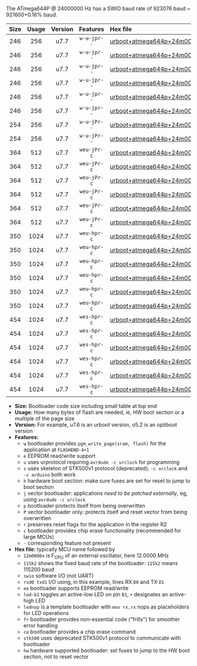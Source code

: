 The ATmega644P @ 24000000 Hz has a SWIO baud rate of 923076 baud = 921600+0.16% baud.

|Size|Usage|Version|Features|Hex file|
|:-:|:-:|:-:|:-:|:--|
|246|256|u7.7|`w-u-jpr--`|[urboot+atmega644p+24m0000x++921k6_swio_rxd0_txd1_led+b0.hex](https://raw.githubusercontent.com/stefanrueger/urboot.hex/main/mcus/atmega644p/external_oscillator/fcpu+24m0000_Hz/br++921k6_bps/urboot+atmega644p+24m0000x++921k6_swio_rxd0_txd1_led+b0.hex)|
|246|256|u7.7|`w-u-jpr--`|[urboot+atmega644p+24m0000x++921k6_swio_rxd0_txd1_led+b7.hex](https://raw.githubusercontent.com/stefanrueger/urboot.hex/main/mcus/atmega644p/external_oscillator/fcpu+24m0000_Hz/br++921k6_bps/urboot+atmega644p+24m0000x++921k6_swio_rxd0_txd1_led+b7.hex)|
|246|256|u7.7|`w-u-jpr--`|[urboot+atmega644p+24m0000x++921k6_swio_rxd0_txd1_lednop.hex](https://raw.githubusercontent.com/stefanrueger/urboot.hex/main/mcus/atmega644p/external_oscillator/fcpu+24m0000_Hz/br++921k6_bps/urboot+atmega644p+24m0000x++921k6_swio_rxd0_txd1_lednop.hex)|
|246|256|u7.7|`w-u-jpr--`|[urboot+atmega644p+24m0000x++921k6_swio_rxd2_txd3_led+b0.hex](https://raw.githubusercontent.com/stefanrueger/urboot.hex/main/mcus/atmega644p/external_oscillator/fcpu+24m0000_Hz/br++921k6_bps/urboot+atmega644p+24m0000x++921k6_swio_rxd2_txd3_led+b0.hex)|
|246|256|u7.7|`w-u-jpr--`|[urboot+atmega644p+24m0000x++921k6_swio_rxd2_txd3_led+b7.hex](https://raw.githubusercontent.com/stefanrueger/urboot.hex/main/mcus/atmega644p/external_oscillator/fcpu+24m0000_Hz/br++921k6_bps/urboot+atmega644p+24m0000x++921k6_swio_rxd2_txd3_led+b7.hex)|
|246|256|u7.7|`w-u-jpr--`|[urboot+atmega644p+24m0000x++921k6_swio_rxd2_txd3_lednop.hex](https://raw.githubusercontent.com/stefanrueger/urboot.hex/main/mcus/atmega644p/external_oscillator/fcpu+24m0000_Hz/br++921k6_bps/urboot+atmega644p+24m0000x++921k6_swio_rxd2_txd3_lednop.hex)|
|254|256|u7.7|`w-u-jPr--`|[urboot+atmega644p+24m0000x++921k6_swio_rxd0_txd1.hex](https://raw.githubusercontent.com/stefanrueger/urboot.hex/main/mcus/atmega644p/external_oscillator/fcpu+24m0000_Hz/br++921k6_bps/urboot+atmega644p+24m0000x++921k6_swio_rxd0_txd1.hex)|
|254|256|u7.7|`w-u-jPr--`|[urboot+atmega644p+24m0000x++921k6_swio_rxd2_txd3.hex](https://raw.githubusercontent.com/stefanrueger/urboot.hex/main/mcus/atmega644p/external_oscillator/fcpu+24m0000_Hz/br++921k6_bps/urboot+atmega644p+24m0000x++921k6_swio_rxd2_txd3.hex)|
|364|512|u7.7|`weu-jPr-c`|[urboot+atmega644p+24m0000x++921k6_swio_rxd0_txd1_ee_led+b0_fr_ce.hex](https://raw.githubusercontent.com/stefanrueger/urboot.hex/main/mcus/atmega644p/external_oscillator/fcpu+24m0000_Hz/br++921k6_bps/urboot+atmega644p+24m0000x++921k6_swio_rxd0_txd1_ee_led+b0_fr_ce.hex)|
|364|512|u7.7|`weu-jPr-c`|[urboot+atmega644p+24m0000x++921k6_swio_rxd0_txd1_ee_led+b7_fr_ce.hex](https://raw.githubusercontent.com/stefanrueger/urboot.hex/main/mcus/atmega644p/external_oscillator/fcpu+24m0000_Hz/br++921k6_bps/urboot+atmega644p+24m0000x++921k6_swio_rxd0_txd1_ee_led+b7_fr_ce.hex)|
|364|512|u7.7|`weu-jPr-c`|[urboot+atmega644p+24m0000x++921k6_swio_rxd0_txd1_ee_lednop_fr_ce.hex](https://raw.githubusercontent.com/stefanrueger/urboot.hex/main/mcus/atmega644p/external_oscillator/fcpu+24m0000_Hz/br++921k6_bps/urboot+atmega644p+24m0000x++921k6_swio_rxd0_txd1_ee_lednop_fr_ce.hex)|
|364|512|u7.7|`weu-jPr-c`|[urboot+atmega644p+24m0000x++921k6_swio_rxd2_txd3_ee_led+b0_fr_ce.hex](https://raw.githubusercontent.com/stefanrueger/urboot.hex/main/mcus/atmega644p/external_oscillator/fcpu+24m0000_Hz/br++921k6_bps/urboot+atmega644p+24m0000x++921k6_swio_rxd2_txd3_ee_led+b0_fr_ce.hex)|
|364|512|u7.7|`weu-jPr-c`|[urboot+atmega644p+24m0000x++921k6_swio_rxd2_txd3_ee_led+b7_fr_ce.hex](https://raw.githubusercontent.com/stefanrueger/urboot.hex/main/mcus/atmega644p/external_oscillator/fcpu+24m0000_Hz/br++921k6_bps/urboot+atmega644p+24m0000x++921k6_swio_rxd2_txd3_ee_led+b7_fr_ce.hex)|
|364|512|u7.7|`weu-jPr-c`|[urboot+atmega644p+24m0000x++921k6_swio_rxd2_txd3_ee_lednop_fr_ce.hex](https://raw.githubusercontent.com/stefanrueger/urboot.hex/main/mcus/atmega644p/external_oscillator/fcpu+24m0000_Hz/br++921k6_bps/urboot+atmega644p+24m0000x++921k6_swio_rxd2_txd3_ee_lednop_fr_ce.hex)|
|350|1024|u7.7|`weu-hpr-c`|[urboot+atmega644p+24m0000x++921k6_swio_rxd0_txd1_ee_led+b0_fr_ce_hw.hex](https://raw.githubusercontent.com/stefanrueger/urboot.hex/main/mcus/atmega644p/external_oscillator/fcpu+24m0000_Hz/br++921k6_bps/urboot+atmega644p+24m0000x++921k6_swio_rxd0_txd1_ee_led+b0_fr_ce_hw.hex)|
|350|1024|u7.7|`weu-hpr-c`|[urboot+atmega644p+24m0000x++921k6_swio_rxd0_txd1_ee_led+b7_fr_ce_hw.hex](https://raw.githubusercontent.com/stefanrueger/urboot.hex/main/mcus/atmega644p/external_oscillator/fcpu+24m0000_Hz/br++921k6_bps/urboot+atmega644p+24m0000x++921k6_swio_rxd0_txd1_ee_led+b7_fr_ce_hw.hex)|
|350|1024|u7.7|`weu-hpr-c`|[urboot+atmega644p+24m0000x++921k6_swio_rxd0_txd1_ee_lednop_fr_ce_hw.hex](https://raw.githubusercontent.com/stefanrueger/urboot.hex/main/mcus/atmega644p/external_oscillator/fcpu+24m0000_Hz/br++921k6_bps/urboot+atmega644p+24m0000x++921k6_swio_rxd0_txd1_ee_lednop_fr_ce_hw.hex)|
|350|1024|u7.7|`weu-hpr-c`|[urboot+atmega644p+24m0000x++921k6_swio_rxd2_txd3_ee_led+b0_fr_ce_hw.hex](https://raw.githubusercontent.com/stefanrueger/urboot.hex/main/mcus/atmega644p/external_oscillator/fcpu+24m0000_Hz/br++921k6_bps/urboot+atmega644p+24m0000x++921k6_swio_rxd2_txd3_ee_led+b0_fr_ce_hw.hex)|
|350|1024|u7.7|`weu-hpr-c`|[urboot+atmega644p+24m0000x++921k6_swio_rxd2_txd3_ee_led+b7_fr_ce_hw.hex](https://raw.githubusercontent.com/stefanrueger/urboot.hex/main/mcus/atmega644p/external_oscillator/fcpu+24m0000_Hz/br++921k6_bps/urboot+atmega644p+24m0000x++921k6_swio_rxd2_txd3_ee_led+b7_fr_ce_hw.hex)|
|350|1024|u7.7|`weu-hpr-c`|[urboot+atmega644p+24m0000x++921k6_swio_rxd2_txd3_ee_lednop_fr_ce_hw.hex](https://raw.githubusercontent.com/stefanrueger/urboot.hex/main/mcus/atmega644p/external_oscillator/fcpu+24m0000_Hz/br++921k6_bps/urboot+atmega644p+24m0000x++921k6_swio_rxd2_txd3_ee_lednop_fr_ce_hw.hex)|
|454|1024|u7.7|`wes-hpr-c`|[urboot+atmega644p+24m0000x++921k6_swio_rxd0_txd1_ee_led+b0_fr_ce_stk500_hw.hex](https://raw.githubusercontent.com/stefanrueger/urboot.hex/main/mcus/atmega644p/external_oscillator/fcpu+24m0000_Hz/br++921k6_bps/urboot+atmega644p+24m0000x++921k6_swio_rxd0_txd1_ee_led+b0_fr_ce_stk500_hw.hex)|
|454|1024|u7.7|`wes-hpr-c`|[urboot+atmega644p+24m0000x++921k6_swio_rxd0_txd1_ee_led+b7_fr_ce_stk500_hw.hex](https://raw.githubusercontent.com/stefanrueger/urboot.hex/main/mcus/atmega644p/external_oscillator/fcpu+24m0000_Hz/br++921k6_bps/urboot+atmega644p+24m0000x++921k6_swio_rxd0_txd1_ee_led+b7_fr_ce_stk500_hw.hex)|
|454|1024|u7.7|`wes-hpr-c`|[urboot+atmega644p+24m0000x++921k6_swio_rxd0_txd1_ee_lednop_fr_ce_stk500_hw.hex](https://raw.githubusercontent.com/stefanrueger/urboot.hex/main/mcus/atmega644p/external_oscillator/fcpu+24m0000_Hz/br++921k6_bps/urboot+atmega644p+24m0000x++921k6_swio_rxd0_txd1_ee_lednop_fr_ce_stk500_hw.hex)|
|454|1024|u7.7|`wes-hpr-c`|[urboot+atmega644p+24m0000x++921k6_swio_rxd2_txd3_ee_led+b0_fr_ce_stk500_hw.hex](https://raw.githubusercontent.com/stefanrueger/urboot.hex/main/mcus/atmega644p/external_oscillator/fcpu+24m0000_Hz/br++921k6_bps/urboot+atmega644p+24m0000x++921k6_swio_rxd2_txd3_ee_led+b0_fr_ce_stk500_hw.hex)|
|454|1024|u7.7|`wes-hpr-c`|[urboot+atmega644p+24m0000x++921k6_swio_rxd2_txd3_ee_led+b7_fr_ce_stk500_hw.hex](https://raw.githubusercontent.com/stefanrueger/urboot.hex/main/mcus/atmega644p/external_oscillator/fcpu+24m0000_Hz/br++921k6_bps/urboot+atmega644p+24m0000x++921k6_swio_rxd2_txd3_ee_led+b7_fr_ce_stk500_hw.hex)|
|454|1024|u7.7|`wes-hpr-c`|[urboot+atmega644p+24m0000x++921k6_swio_rxd2_txd3_ee_lednop_fr_ce_stk500_hw.hex](https://raw.githubusercontent.com/stefanrueger/urboot.hex/main/mcus/atmega644p/external_oscillator/fcpu+24m0000_Hz/br++921k6_bps/urboot+atmega644p+24m0000x++921k6_swio_rxd2_txd3_ee_lednop_fr_ce_stk500_hw.hex)|

- **Size:** Bootloader code size including small table at top end
- **Usage:** How many bytes of flash are needed, ie, HW boot section or a multiple of the page size
- **Version:** For example, u7.6 is an urboot version, o5.2 is an optiboot version
- **Features:**
  + `w` bootloader provides `pgm_write_page(sram, flash)` for the application at `FLASHEND-4+1`
  + `e` EEPROM read/write support
  + `u` uses urprotocol requiring `avrdude -c urclock` for programming
  + `s` uses skeleton of STK500v1 protocol (deprecated); `-c urclock` and `-c arduino` both work
  + `h` hardware boot section: make sure fuses are set for reset to jump to boot section
  + `j` vector bootloader: applications *need to be patched externally*, eg, using `avrdude -c urclock`
  + `p` bootloader protects itself from being overwritten
  + `P` vector bootloader only: protects itself and reset vector from being overwritten
  + `r` preserves reset flags for the application in the register R2
  + `c` bootloader provides chip erase functionality (recommended for large MCUs)
  + `-` corresponding feature not present
- **Hex file:** typically MCU name followed by
  + `12m0000x` is F<sub>CPU</sub> of an external oscillator, here 12.0000 MHz
  + `115k2` shows the fixed baud rate of the bootloader: `115k2` means 115200 baud
  + `swio` software I/O (not UART)
  + `rxd0 txd1` I/O using, in this example, lines RX `D0` and TX `D1`
  + `ee` bootloader supports EEPROM read/write
  + `led-b1` toggles an active-low LED on pin `B1`, `+` designates an active-high LED
  + `lednop` is a template bootloader with `mov rx,rx` nops as placeholders for LED operations
  + `fr` bootloader provides non-essential code ("frills") for smoother error handling
  + `ce` bootloader provides a chip erase command
  + `stk500` uses deprecated STK500v1 protocol to communicate with bootloader
  + `hw` hardware supported bootloader: set fuses to jump to the HW boot section, not to reset vector
